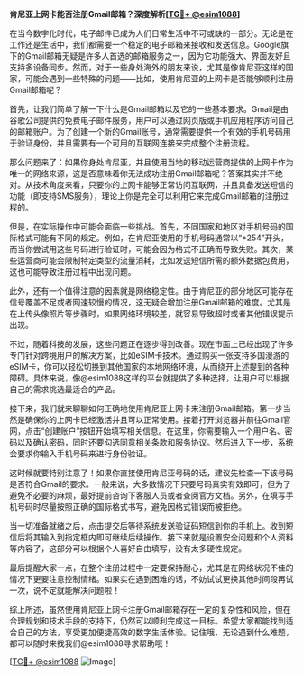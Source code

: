 **肯尼亚上网卡能否注册Gmail邮箱？深度解析[[TG💪+ @esim1088](https://t.me/s/esim1088)]**

在当今数字化时代，电子邮件已成为人们日常生活中不可或缺的一部分。无论是在工作还是生活中，我们都需要一个稳定的电子邮箱来接收和发送信息。Google旗下的Gmail邮箱无疑是许多人首选的邮箱服务之一，因为它功能强大、界面友好且支持多设备同步。然而，对于一些身处海外的朋友来说，尤其是像肯尼亚这样的国家，可能会遇到一些特殊的问题——比如，使用肯尼亚的上网卡是否能够顺利注册Gmail邮箱呢？

首先，让我们简单了解一下什么是Gmail邮箱以及它的一些基本要求。Gmail是由谷歌公司提供的免费电子邮件服务，用户可以通过网页版或手机应用程序访问自己的邮箱账户。为了创建一个新的Gmail账号，通常需要提供一个有效的手机号码用于验证身份，并且需要有一个可用的互联网连接来完成整个注册流程。

那么问题来了：如果你身处肯尼亚，并且使用当地的移动运营商提供的上网卡作为唯一的网络来源，这是否意味着你无法成功注册Gmail邮箱呢？答案其实并不绝对。从技术角度来看，只要你的上网卡能够正常访问互联网，并且具备发送短信的功能（即支持SMS服务），理论上你是完全可以利用它来完成Gmail邮箱的注册过程的。

但是，在实际操作中可能会面临一些挑战。首先，不同国家和地区对手机号码的国际格式可能有不同的规定。例如，在肯尼亚使用的手机号码通常以“+254”开头，而当你尝试用这些号码进行验证时，可能会因为格式不正确而导致失败。其次，某些运营商可能会限制特定类型的流量消耗，比如发送短信所需的额外数据包费用，这也可能导致注册过程中出现问题。

此外，还有一个值得注意的因素就是网络稳定性。由于肯尼亚的部分地区可能存在信号覆盖不足或者网速较慢的情况，这无疑会增加注册Gmail邮箱的难度。尤其是在上传头像照片等步骤时，如果网络环境较差，就容易导致超时或者其他错误提示出现。

不过，随着科技的发展，这些问题正在逐步得到改善。现在市面上已经出现了许多专门针对跨境用户的解决方案，比如eSIM卡技术。通过购买一张支持多国漫游的eSIM卡，你可以轻松切换到其他国家的本地网络环境，从而绕开上述提到的各种障碍。具体来说，像@esim1088这样的平台就提供了多种选择，让用户可以根据自己的需求挑选最适合的产品。

接下来，我们就来聊聊如何正确地使用肯尼亚上网卡来注册Gmail邮箱。第一步当然是确保你的上网卡已经激活并且可以正常使用。接着打开浏览器并前往Gmail官网，点击“创建账户”按钮开始填写相关信息。在这里，你需要输入一个用户名、密码以及确认密码，同时还要勾选同意相关条款和服务协议。然后进入下一步，系统会要求你输入手机号码来进行身份验证。

这时候就要特别注意了！如果你直接使用肯尼亚号码的话，建议先检查一下该号码是否符合Gmail的要求。一般来说，大多数情况下只要号码真实有效即可，但为了避免不必要的麻烦，最好提前咨询下客服人员或者查阅官方文档。另外，在填写手机号码时尽量按照正确的国际格式书写，避免因格式错误而被拒绝。

当一切准备就绪之后，点击提交后等待系统发送验证码短信到你的手机上。收到短信后将其输入到指定框内即可继续后续操作。接下来就是设置安全问题和个人资料等内容了，这部分可以根据个人喜好自由填写，没有太多硬性规定。

最后提醒大家一点，在整个注册过程中一定要保持耐心，尤其是在网络状况不佳的情况下更要注意控制情绪。如果实在遇到困难的话，不妨试试更换其他时间段再试一次，说不定就能解决问题啦！

综上所述，虽然使用肯尼亚上网卡注册Gmail邮箱存在一定的复杂性和风险，但在合理规划和技术手段的支持下，仍然可以顺利完成这一目标。希望大家都能找到适合自己的方法，享受更加便捷高效的数字生活体验。记住哦，无论遇到什么难题，都可以随时来找我们@esim1088寻求帮助哦！

[[TG💪+ @esim1088](https://t.me/s/esim1088) ![Image](https://i.postimg.cc/4NQfJmqS/Snipaste-2025-05-13-00-14-12.png)]